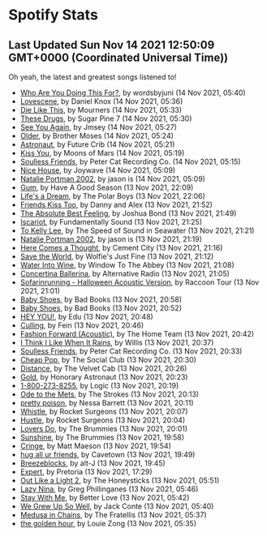 
# Spotify Stats
## Last Updated Sun Nov 14 2021 12:50:09 GMT+0000 (Coordinated Universal Time))

Oh yeah, the latest and greatest songs listened to!

- [Who Are You Doing This For?](https://www.last.fm/music/wordsbyjuni/_/Who+Are+You+Doing+This+For%3F), by wordsbyjuni (14 Nov 2021, 05:40)
- [Lovescene](https://www.last.fm/music/Daniel+Knox/_/Lovescene), by Daniel Knox (14 Nov 2021, 05:36)
- [Die Like This](https://www.last.fm/music/Mourners/_/Die+Like+This), by Mourners (14 Nov 2021, 05:33)
- [These Drugs](https://www.last.fm/music/Sugar+Pine+7/_/These+Drugs), by Sugar Pine 7 (14 Nov 2021, 05:30)
- [See You Again](https://www.last.fm/music/Jmsey/_/See+You+Again), by Jmsey (14 Nov 2021, 05:27)
- [Older](https://www.last.fm/music/Brother+Moses/_/Older), by Brother Moses (14 Nov 2021, 05:24)
- [Astronaut](https://www.last.fm/music/Future+Crib/_/Astronaut), by Future Crib (14 Nov 2021, 05:21)
- [Kiss You](https://www.last.fm/music/Moons+of+Mars/_/Kiss+You), by Moons of Mars (14 Nov 2021, 05:19)
- [Soulless Friends](https://www.last.fm/music/Peter+Cat+Recording+Co./_/Soulless+Friends), by Peter Cat Recording Co. (14 Nov 2021, 05:15)
- [Nice House](https://www.last.fm/music/Joywave/_/Nice+House), by Joywave (14 Nov 2021, 05:09)
- [Natalie Portman 2002](https://www.last.fm/music/jason+is/_/Natalie+Portman+2002), by jason is (14 Nov 2021, 05:09)
- [Gum](https://www.last.fm/music/Have+A+Good+Season/_/Gum), by Have A Good Season (13 Nov 2021, 22:09)
- [Life's a Dream](https://www.last.fm/music/The+Polar+Boys/_/Life%27s+a+Dream), by The Polar Boys (13 Nov 2021, 22:06)
- [Friends Kiss Too](https://www.last.fm/music/Danny+and+Alex/_/Friends+Kiss+Too), by Danny and Alex (13 Nov 2021, 21:52)
- [The Absolute Best Feeling](https://www.last.fm/music/Joshua+Bond/_/The+Absolute+Best+Feeling), by Joshua Bond (13 Nov 2021, 21:49)
- [Iscariot](https://www.last.fm/music/Fundamentally+Sound/_/Iscariot), by Fundamentally Sound (13 Nov 2021, 21:25)
- [To Kelly Lee](https://www.last.fm/music/The+Speed+of+Sound+in+Seawater/_/To+Kelly+Lee), by The Speed of Sound in Seawater (13 Nov 2021, 21:21)
- [Natalie Portman 2002](https://www.last.fm/music/jason+is/_/Natalie+Portman+2002), by jason is (13 Nov 2021, 21:19)
- [Here Comes a Thought](https://www.last.fm/music/Cement+City/_/Here+Comes+a+Thought), by Cement City (13 Nov 2021, 21:16)
- [Save the World](https://www.last.fm/music/Wolfie%27s+Just+Fine/_/Save+the+World), by Wolfie's Just Fine (13 Nov 2021, 21:12)
- [Water Into Wine](https://www.last.fm/music/Window+To+The+Abbey/_/Water+Into+Wine), by Window To The Abbey (13 Nov 2021, 21:08)
- [Concertina Ballerina](https://www.last.fm/music/Alternative+Radio/_/Concertina+Ballerina), by Alternative Radio (13 Nov 2021, 21:05)
- [Sofarinrunning - Halloween Acoustic Version](https://www.last.fm/music/Raccoon+Tour/_/Sofarinrunning+-+Halloween+Acoustic+Version), by Raccoon Tour (13 Nov 2021, 21:01)
- [Baby Shoes](https://www.last.fm/music/Bad+Books/_/Baby+Shoes), by Bad Books (13 Nov 2021, 20:58)
- [Baby Shoes](https://www.last.fm/music/Bad+Books/_/Baby+Shoes), by Bad Books (13 Nov 2021, 20:52)
- [HEY YOU!](https://www.last.fm/music/Edu/_/HEY+YOU!), by Edu (13 Nov 2021, 20:48)
- [Culling](https://www.last.fm/music/Fein/_/Culling), by Fein (13 Nov 2021, 20:46)
- [Fashion Forward (Acoustic)](https://www.last.fm/music/The+Home+Team/_/Fashion+Forward+(Acoustic)), by The Home Team (13 Nov 2021, 20:42)
- [I Think I Like When It Rains](https://www.last.fm/music/Willis/_/I+Think+I+Like+When+It+Rains), by Willis (13 Nov 2021, 20:37)
- [Soulless Friends](https://www.last.fm/music/Peter+Cat+Recording+Co./_/Soulless+Friends), by Peter Cat Recording Co. (13 Nov 2021, 20:33)
- [Cheap Pop](https://www.last.fm/music/The+Social+Club/_/Cheap+Pop), by The Social Club (13 Nov 2021, 20:30)
- [Distance](https://www.last.fm/music/The+Velvet+Cab/_/Distance), by The Velvet Cab (13 Nov 2021, 20:26)
- [Gold](https://www.last.fm/music/Honorary+Astronaut/_/Gold), by Honorary Astronaut (13 Nov 2021, 20:23)
- [1-800-273-8255](https://www.last.fm/music/Logic/_/1-800-273-8255), by Logic (13 Nov 2021, 20:19)
- [Ode to the Mets](https://www.last.fm/music/The+Strokes/_/Ode+to+the+Mets), by The Strokes (13 Nov 2021, 20:13)
- [pretty poison](https://www.last.fm/music/Nessa+Barrett/_/pretty+poison), by Nessa Barrett (13 Nov 2021, 20:11)
- [Whistle](https://www.last.fm/music/Rocket+Surgeons/_/Whistle), by Rocket Surgeons (13 Nov 2021, 20:07)
- [Hustle](https://www.last.fm/music/Rocket+Surgeons/_/Hustle), by Rocket Surgeons (13 Nov 2021, 20:04)
- [Lovers Do](https://www.last.fm/music/The+Brummies/_/Lovers+Do), by The Brummies (13 Nov 2021, 20:01)
- [Sunshine](https://www.last.fm/music/The+Brummies/_/Sunshine), by The Brummies (13 Nov 2021, 19:58)
- [Cringe](https://www.last.fm/music/Matt+Maeson/_/Cringe), by Matt Maeson (13 Nov 2021, 19:54)
- [hug all ur friends](https://www.last.fm/music/Cavetown/_/hug+all+ur+friends), by Cavetown (13 Nov 2021, 19:49)
- [Breezeblocks](https://www.last.fm/music/alt-J/_/Breezeblocks), by alt-J (13 Nov 2021, 19:45)
- [Expert](https://www.last.fm/music/Pretoria/_/Expert), by Pretoria (13 Nov 2021, 17:29)
- [Out Like a Light 2](https://www.last.fm/music/The+Honeysticks/_/Out+Like+a+Light+2), by The Honeysticks (13 Nov 2021, 05:51)
- [Lazy Nina](https://www.last.fm/music/Greg+Phillinganes/_/Lazy+Nina), by Greg Phillinganes (13 Nov 2021, 05:46)
- [Stay With Me](https://www.last.fm/music/Better+Love/_/Stay+With+Me), by Better Love (13 Nov 2021, 05:42)
- [We Grew Up So Well](https://www.last.fm/music/Jack+Conte/_/We+Grew+Up+So+Well), by Jack Conte (13 Nov 2021, 05:40)
- [Medusa in Chains](https://www.last.fm/music/The+Fratellis/_/Medusa+in+Chains), by The Fratellis (13 Nov 2021, 05:37)
- [the golden hour](https://www.last.fm/music/Louie+Zong/_/the+golden+hour), by Louie Zong (13 Nov 2021, 05:35)
